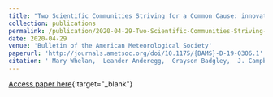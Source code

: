 ```yaml
---
title: "Two Scientific Communities Striving for a Common Cause: innovations in carbon cycle science"
collection: publications
permalink: /publication/2020-04-29-Two-Scientific-Communities-Striving-for-a-Common-Cause-innovations-in-carbon-cycle-science
date: 2020-04-29
venue: 'Bulletin of the American Meteorological Society'
paperurl: 'http://journals.ametsoc.org/doi/10.1175/{BAMS}-D-19-0306.1'
citation: ' Mary Whelan,  Leander Anderegg,  Grayson Badgley,  J. Campbell,  Roisin Commane,  Christian Frankenberg,  Timothy Hilton,  Le Kuai,  Nicholas Parazoo,  Yoichi Shiga,  Yuting Wang,  John Worden, &quot;Two Scientific Communities Striving for a Common Cause: innovations in carbon cycle science.&quot; Bulletin of the American Meteorological Society, 2020.'
---
```

[Access paper here](http://journals.ametsoc.org/doi/10.1175/{BAMS}-D-19-0306.1){:target="_blank"}
